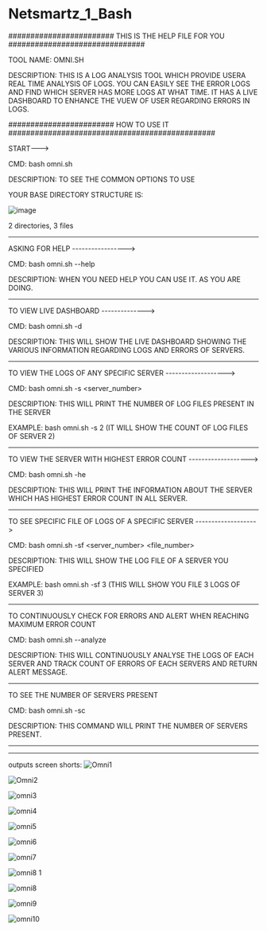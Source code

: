 # Netsmartz_1_Bash
######################## THIS IS THE HELP FILE FOR YOU ###############################

TOOL NAME: OMNI.SH

DESCRIPTION: THIS IS A LOG ANALYSIS TOOL WHICH PROVIDE USERA REAL TIME ANALYSIS OF LOGS. YOU CAN EASILY SEE THE ERROR LOGS AND FIND WHICH SERVER HAS MORE LOGS AT WHAT TIME. IT HAS A LIVE DASHBOARD TO ENHANCE THE VUEW OF USER REGARDING ERRORS IN LOGS.

######################## HOW TO USE IT ###############################################

START--->

CMD: bash omni.sh

DESCRIPTION: TO SEE THE COMMON OPTIONS TO USE

YOUR BASE DIRECTORY STRUCTURE IS:

![image](https://github.com/FarhanCeo/Netsmartz_1_Bash/assets/80202023/7c86af9b-2228-4ecb-8ae5-51b03b4788c3)

2 directories, 3 files

---------------------------------------------------------------------------------------

ASKING FOR HELP ----------------->

CMD: bash omni.sh --help

DESCRIPTION: WHEN YOU NEED HELP YOU CAN USE IT. AS YOU ARE DOING.

---------------------------------------------------------------------------------------

TO VIEW LIVE DASHBOARD -------------->

CMD: bash omni.sh -d

DESCRIPTION: THIS WILL SHOW THE LIVE DASHBOARD SHOWING THE VARIOUS INFORMATION REGARDING LOGS AND ERRORS OF SERVERS.

---------------------------------------------------------------------------------------

TO VIEW THE LOGS OF ANY SPECIFIC SERVER ------------------->

CMD: bash omni.sh -s <server_number>

DESCRIPTION: THIS WILL PRINT THE NUMBER OF LOG FILES PRESENT IN THE SERVER

EXAMPLE: bash omni.sh -s 2  (IT WILL SHOW THE COUNT OF LOG FILES OF SERVER 2)

---------------------------------------------------------------------------------------

TO VIEW THE SERVER WITH HIGHEST ERROR COUNT ------------------->

CMD: bash omni.sh -he

DESCRIPTION: THIS WILL PRINT THE INFORMATION ABOUT THE SERVER WHICH HAS HIGHEST ERROR COUNT IN ALL SERVER.

----------------------------------------------------------------------------------------

TO SEE SPECIFIC FILE OF LOGS OF A SPECIFIC SERVER ------------------->

CMD: bash omni.sh -sf <server_number> <file_number>

DESCRIPTION: THIS WILL SHOW THE LOG FILE OF A SERVER YOU SPECIFIED

EXAMPLE: bash omni.sh -sf 3 (THIS WILL SHOW YOU FILE 3 LOGS OF SERVER 3)

----------------------------------------------------------------------------------------

TO CONTINUOUSLY CHECK FOR ERRORS AND ALERT WHEN REACHING MAXIMUM ERROR COUNT

CMD: bash omni.sh --analyze

DESCRIPTION: THIS WILL CONTINUOUSLY ANALYSE THE LOGS OF EACH SERVER AND TRACK COUNT OF ERRORS OF EACH SERVERS AND RETURN ALERT MESSAGE.

----------------------------------------------------------------------------------------

TO SEE THE NUMBER OF SERVERS PRESENT

CMD: bash omni.sh -sc

DESCRIPTION: THIS COMMAND WILL PRINT THE NUMBER OF SERVERS PRESENT.
_________________________________________________________________________________________
_________________________________________________________________________________________

outputs screen shorts:
![Omni1](https://github.com/FarhanCeo/Netsmartz_1_Bash/assets/80202023/8e95ffed-8769-4d6b-a7a5-b59a7845d04a)

![Omni2](https://github.com/FarhanCeo/Netsmartz_1_Bash/assets/80202023/95bc9b56-aaf5-4100-a19a-b64ce951d320)

![omni3](https://github.com/FarhanCeo/Netsmartz_1_Bash/assets/80202023/5b5aa167-e8ff-43de-8ca7-4553d7d600a0)

![omni4](https://github.com/FarhanCeo/Netsmartz_1_Bash/assets/80202023/ff508428-c1c9-47d3-949a-8ac246ed02d5)

![omni5](https://github.com/FarhanCeo/Netsmartz_1_Bash/assets/80202023/52249e1f-fa8a-428b-908b-a6a32eddb725)

![omni6](https://github.com/FarhanCeo/Netsmartz_1_Bash/assets/80202023/e4978269-a93e-47b3-a32f-cbe7928e53de)

![omni7](https://github.com/FarhanCeo/Netsmartz_1_Bash/assets/80202023/3f6a45b9-c32c-4c60-9435-1d9ef259e884)

![omni8 1](https://github.com/FarhanCeo/Netsmartz_1_Bash/assets/80202023/d9c1c82d-bdb2-4d34-b742-cd9d8c2bdacc)

![omni8](https://github.com/FarhanCeo/Netsmartz_1_Bash/assets/80202023/e5334d86-e448-4656-ad59-cd6dd4246eb3)

![omni9](https://github.com/FarhanCeo/Netsmartz_1_Bash/assets/80202023/ff465cc6-0594-4eb4-9033-f95978fe17af)

![omni10](https://github.com/FarhanCeo/Netsmartz_1_Bash/assets/80202023/41b8810d-9e97-4c62-a34e-dedb0e62945a)

